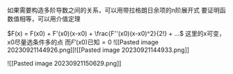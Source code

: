 如果需要构造多阶导数之间的关系，可以用带拉格朗日余项的n阶展开式
要证明函数值相等，可以用介值定理

$F(x) = F(x0) + F'(x0)(x-x0) + \frac{F''(x0)(x-x0)^2}{2!} + ...$
这里的x可变，x0尽量选条件多的点
而$F'(x0)$已知$= 0$ 
![[Pasted image 20230921144926.png]]![[Pasted image 20230921144933.png]]

![[Pasted image 20230921150629.png]]